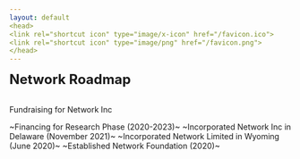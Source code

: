 ```yaml
---
layout: default
<head>
<link rel="shortcut icon" type="image/x-icon" href="/favicon.ico">
<link rel="shortcut icon" type="image/png" href="/favicon.png">
</head>
---
```


<b><font size="5">Network Roadmap</font></b>
<br>
<br>

Fundraising for Network Inc

~Financing for Research Phase (2020-2023)~
~Incorporated Network Inc in Delaware (November 2021)~
~Incorporated Network Limited in Wyoming (June 2020)~
~Established Network Foundation (2020)~
